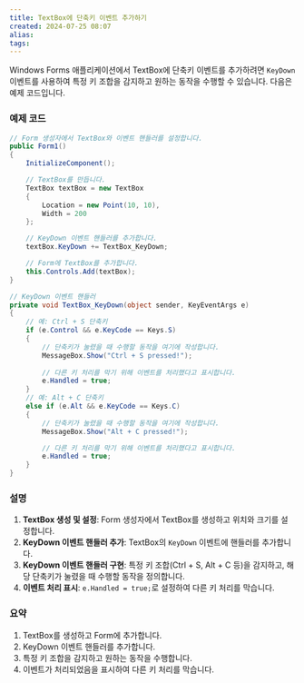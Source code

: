 ```yaml
---
title: TextBox에 단축키 이벤트 추가하기
created: 2024-07-25 08:07
alias:
tags:
---
```

Windows Forms 애플리케이션에서 TextBox에 단축키 이벤트를 추가하려면 `KeyDown` 이벤트를 사용하여 특정 키 조합을 감지하고 원하는 동작을 수행할 수 있습니다. 다음은 예제 코드입니다.

### 예제 코드
```csharp
// Form 생성자에서 TextBox와 이벤트 핸들러를 설정합니다.
public Form1()
{
    InitializeComponent();

    // TextBox를 만듭니다.
    TextBox textBox = new TextBox
    {
        Location = new Point(10, 10),
        Width = 200
    };

    // KeyDown 이벤트 핸들러를 추가합니다.
    textBox.KeyDown += TextBox_KeyDown;

    // Form에 TextBox를 추가합니다.
    this.Controls.Add(textBox);
}

// KeyDown 이벤트 핸들러
private void TextBox_KeyDown(object sender, KeyEventArgs e)
{
    // 예: Ctrl + S 단축키
    if (e.Control && e.KeyCode == Keys.S)
    {
        // 단축키가 눌렸을 때 수행할 동작을 여기에 작성합니다.
        MessageBox.Show("Ctrl + S pressed!");
        
        // 다른 키 처리를 막기 위해 이벤트를 처리했다고 표시합니다.
        e.Handled = true;
    }
    // 예: Alt + C 단축키
    else if (e.Alt && e.KeyCode == Keys.C)
    {
        // 단축키가 눌렸을 때 수행할 동작을 여기에 작성합니다.
        MessageBox.Show("Alt + C pressed!");

        // 다른 키 처리를 막기 위해 이벤트를 처리했다고 표시합니다.
        e.Handled = true;
    }
}
```

### 설명
1. **TextBox 생성 및 설정**: Form 생성자에서 TextBox를 생성하고 위치와 크기를 설정합니다.
2. **KeyDown 이벤트 핸들러 추가**: TextBox의 `KeyDown` 이벤트에 핸들러를 추가합니다.
3. **KeyDown 이벤트 핸들러 구현**: 특정 키 조합(Ctrl + S, Alt + C 등)을 감지하고, 해당 단축키가 눌렸을 때 수행할 동작을 정의합니다.
4. **이벤트 처리 표시**: `e.Handled = true;`로 설정하여 다른 키 처리를 막습니다.

### 요약
1. TextBox를 생성하고 Form에 추가합니다.
2. KeyDown 이벤트 핸들러를 추가합니다.
3. 특정 키 조합을 감지하고 원하는 동작을 수행합니다.
4. 이벤트가 처리되었음을 표시하여 다른 키 처리를 막습니다.


